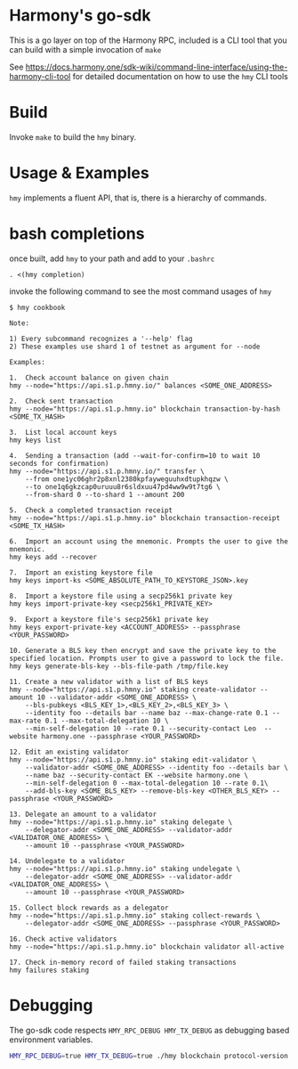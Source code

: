 # Harmony's go-sdk

This is a go layer on top of the Harmony RPC, included is a CLI tool that you can build with a
simple invocation of `make`

See https://docs.harmony.one/sdk-wiki/command-line-interface/using-the-harmony-cli-tool for detailed
documentation on how to use the `hmy` CLI tools

# Build

Invoke `make` to build the `hmy` binary.

# Usage & Examples

`hmy` implements a fluent API, that is, there is a hierarchy of commands.

# bash completions

once built, add `hmy` to your path and add to your `.bashrc`

```
. <(hmy completion)
```

invoke the following command to see the most command usages of `hmy`

```
$ hmy cookbook

Note:

1) Every subcommand recognizes a '--help' flag
2) These examples use shard 1 of testnet as argument for --node

Examples:

1.  Check account balance on given chain
hmy --node="https://api.s1.p.hmny.io/" balances <SOME_ONE_ADDRESS>

2.  Check sent transaction
hmy --node="https://api.s1.p.hmny.io" blockchain transaction-by-hash <SOME_TX_HASH>

3.  List local account keys
hmy keys list

4.  Sending a transaction (add --wait-for-confirm=10 to wait 10 seconds for confirmation)
hmy --node="https://api.s1.p.hmny.io/" transfer \
    --from one1yc06ghr2p8xnl2380kpfayweguuhxdtupkhqzw \
    --to one1q6gkzcap0uruuu8r6sldxuu47pd4ww9w9t7tg6 \
    --from-shard 0 --to-shard 1 --amount 200

5.  Check a completed transaction receipt
hmy --node="https://api.s1.p.hmny.io" blockchain transaction-receipt <SOME_TX_HASH>

6.  Import an account using the mnemonic. Prompts the user to give the mnemonic.
hmy keys add --recover

7.  Import an existing keystore file
hmy keys import-ks <SOME_ABSOLUTE_PATH_TO_KEYSTORE_JSON>.key

8.  Import a keystore file using a secp256k1 private key
hmy keys import-private-key <secp256k1_PRIVATE_KEY>

9.  Export a keystore file's secp256k1 private key
hmy keys export-private-key <ACCOUNT_ADDRESS> --passphrase <YOUR_PASSWORD>

10. Generate a BLS key then encrypt and save the private key to the specified location. Prompts user to give a password to lock the file.
hmy keys generate-bls-key --bls-file-path /tmp/file.key

11. Create a new validator with a list of BLS keys
hmy --node="https://api.s1.p.hmny.io" staking create-validator --amount 10 --validator-addr <SOME_ONE_ADDRESS> \
    --bls-pubkeys <BLS_KEY_1>,<BLS_KEY_2>,<BLS_KEY_3> \
    --identity foo --details bar --name baz --max-change-rate 0.1 --max-rate 0.1 --max-total-delegation 10 \
    --min-self-delegation 10 --rate 0.1 --security-contact Leo  --website harmony.one --passphrase <YOUR_PASSWORD>

12. Edit an existing validator
hmy --node="https://api.s1.p.hmny.io" staking edit-validator \
    --validator-addr <SOME_ONE_ADDRESS> --identity foo --details bar \
    --name baz --security-contact EK --website harmony.one \
    --min-self-delegation 0 --max-total-delegation 10 --rate 0.1\
    --add-bls-key <SOME_BLS_KEY> --remove-bls-key <OTHER_BLS_KEY> --passphrase <YOUR_PASSWORD>

13. Delegate an amount to a validator
hmy --node="https://api.s1.p.hmny.io" staking delegate \
    --delegator-addr <SOME_ONE_ADDRESS> --validator-addr <VALIDATOR_ONE_ADDRESS> \
    --amount 10 --passphrase <YOUR_PASSWORD>

14. Undelegate to a validator
hmy --node="https://api.s1.p.hmny.io" staking undelegate \
    --delegator-addr <SOME_ONE_ADDRESS> --validator-addr <VALIDATOR_ONE_ADDRESS> \
    --amount 10 --passphrase <YOUR_PASSWORD>

15. Collect block rewards as a delegator
hmy --node="https://api.s1.p.hmny.io" staking collect-rewards \
    --delegator-addr <SOME_ONE_ADDRESS> --passphrase <YOUR_PASSWORD>

16. Check active validators
hmy --node="https://api.s1.p.hmny.io" blockchain validator all-active

17. Check in-memory record of failed staking transactions
hmy failures staking

```

# Debugging

The go-sdk code respects `HMY_RPC_DEBUG HMY_TX_DEBUG` as debugging
based environment variables.

```bash
HMY_RPC_DEBUG=true HMY_TX_DEBUG=true ./hmy blockchain protocol-version
```
